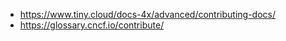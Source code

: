 * https://www.tiny.cloud/docs-4x/advanced/contributing-docs/
* https://glossary.cncf.io/contribute/
